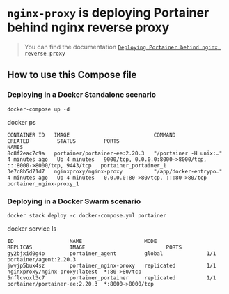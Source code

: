 # `nginx-proxy` is deploying Portainer behind nginx reverse proxy


> You can find the documentation [`Deploying Portainer behind nginx reverse proxy`](https://docs.portainer.io/v/2.20/advanced/reverse-proxy/nginx)

## How to use this Compose file

### Deploying in a Docker Standalone scenario
```shell
docker-compose up -d
```

docker ps

```shell
CONTAINER ID   IMAGE                           COMMAND                  CREATED         STATUS         PORTS                                                           NAMES
8c8f2eac7c9a   portainer/portainer-ee:2.20.3   "/portainer -H unix:…"   4 minutes ago   Up 4 minutes   9000/tcp, 0.0.0.0:8000->8000/tcp, :::8000->8000/tcp, 9443/tcp   portainer_portainer_1
3e7c8b5d71d7   nginxproxy/nginx-proxy          "/app/docker-entrypo…"   4 minutes ago   Up 4 minutes   0.0.0.0:80->80/tcp, :::80->80/tcp                               portainer_nginx-proxy_1
```

### Deploying in a Docker Swarm scenario

```shell
docker stack deploy -c docker-compose.yml portainer
```

docker service ls

```shell
ID                  NAME                    MODE                REPLICAS            IMAGE                          PORTS
gy2bjxid0g4p        portainer_agent         global              1/1                 portainer/agent:2.20.3
jwvjp5bux4sz        portainer_nginx-proxy   replicated          1/1                 nginxproxy/nginx-proxy:latest  *:80->80/tcp
5nflcvoxl3c7        portainer_portainer     replicated          1/1                 portainer/portainer-ee:2.20.3  *:8000->8000/tcp
```

